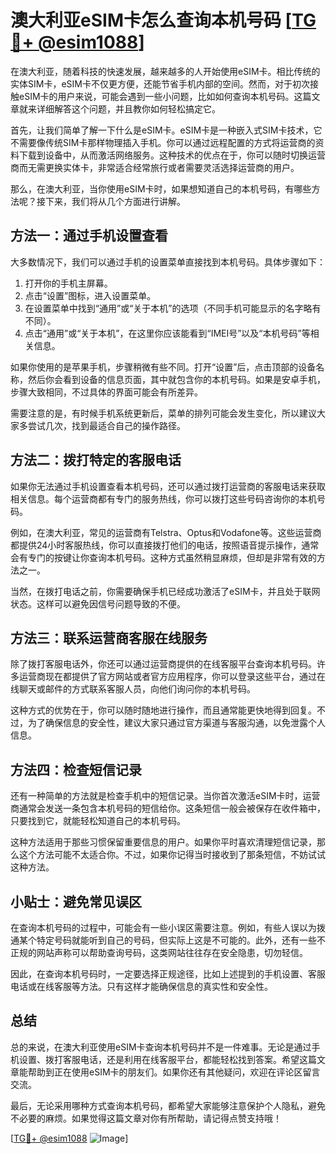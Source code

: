 # 澳大利亚eSIM卡怎么查询本机号码 [[TG💪+ @esim1088](https://t.me/s/esim1088)]

在澳大利亚，随着科技的快速发展，越来越多的人开始使用eSIM卡。相比传统的实体SIM卡，eSIM卡不仅更方便，还能节省手机内部的空间。然而，对于初次接触eSIM卡的用户来说，可能会遇到一些小问题，比如如何查询本机号码。这篇文章就来详细解答这个问题，并且教你如何轻松搞定它。

首先，让我们简单了解一下什么是eSIM卡。eSIM卡是一种嵌入式SIM卡技术，它不需要像传统SIM卡那样物理插入手机。你可以通过远程配置的方式将运营商的资料下载到设备中，从而激活网络服务。这种技术的优点在于，你可以随时切换运营商而无需更换实体卡，非常适合经常旅行或者需要灵活选择运营商的用户。

那么，在澳大利亚，当你使用eSIM卡时，如果想知道自己的本机号码，有哪些方法呢？接下来，我们将从几个方面进行讲解。

## 方法一：通过手机设置查看

大多数情况下，我们可以通过手机的设置菜单直接找到本机号码。具体步骤如下：

1. 打开你的手机主屏幕。
2. 点击“设置”图标，进入设置菜单。
3. 在设置菜单中找到“通用”或“关于本机”的选项（不同手机可能显示的名字略有不同）。
4. 点击“通用”或“关于本机”，在这里你应该能看到“IMEI号”以及“本机号码”等相关信息。

如果你使用的是苹果手机，步骤稍微有些不同。打开“设置”后，点击顶部的设备名称，然后你会看到设备的信息页面，其中就包含你的本机号码。如果是安卓手机，步骤大致相同，不过具体的界面可能会有所差异。

需要注意的是，有时候手机系统更新后，菜单的排列可能会发生变化，所以建议大家多尝试几次，找到最适合自己的操作路径。

## 方法二：拨打特定的客服电话

如果你无法通过手机设置查看本机号码，还可以通过拨打运营商的客服电话来获取相关信息。每个运营商都有专门的服务热线，你可以拨打这些号码咨询你的本机号码。

例如，在澳大利亚，常见的运营商有Telstra、Optus和Vodafone等。这些运营商都提供24小时客服热线，你可以直接拨打他们的电话，按照语音提示操作，通常会有专门的按键让你查询本机号码。这种方式虽然稍显麻烦，但却是非常有效的方法之一。

当然，在拨打电话之前，你需要确保手机已经成功激活了eSIM卡，并且处于联网状态。这样可以避免因信号问题导致的不便。

## 方法三：联系运营商客服在线服务

除了拨打客服电话外，你还可以通过运营商提供的在线客服平台查询本机号码。许多运营商现在都提供了官方网站或者官方应用程序，你可以登录这些平台，通过在线聊天或邮件的方式联系客服人员，向他们询问你的本机号码。

这种方式的优势在于，你可以随时随地进行操作，而且通常能更快地得到回复。不过，为了确保信息的安全性，建议大家只通过官方渠道与客服沟通，以免泄露个人信息。

## 方法四：检查短信记录

还有一种简单的方法就是检查手机中的短信记录。当你首次激活eSIM卡时，运营商通常会发送一条包含本机号码的短信给你。这条短信一般会被保存在收件箱中，只要找到它，就能轻松知道自己的本机号码。

这种方法适用于那些习惯保留重要信息的用户。如果你平时喜欢清理短信记录，那么这个方法可能不太适合你。不过，如果你记得当时接收到了那条短信，不妨试试这种方法。

## 小贴士：避免常见误区

在查询本机号码的过程中，可能会有一些小误区需要注意。例如，有些人误以为拨通某个特定号码就能听到自己的号码，但实际上这是不可能的。此外，还有一些不正规的网站声称可以帮助查询号码，这类网站往往存在安全隐患，切勿轻信。

因此，在查询本机号码时，一定要选择正规途径，比如上述提到的手机设置、客服电话或在线客服等方法。只有这样才能确保信息的真实性和安全性。

## 总结

总的来说，在澳大利亚使用eSIM卡查询本机号码并不是一件难事。无论是通过手机设置、拨打客服电话，还是利用在线客服平台，都能轻松找到答案。希望这篇文章能帮助到正在使用eSIM卡的朋友们。如果你还有其他疑问，欢迎在评论区留言交流。

最后，无论采用哪种方式查询本机号码，都希望大家能够注意保护个人隐私，避免不必要的麻烦。如果觉得这篇文章对你有所帮助，请记得点赞支持哦！

[[TG💪+ @esim1088](https://t.me/s/esim1088) ![Image](https://i.postimg.cc/4NQfJmqS/Snipaste-2025-05-13-00-14-12.png)]
